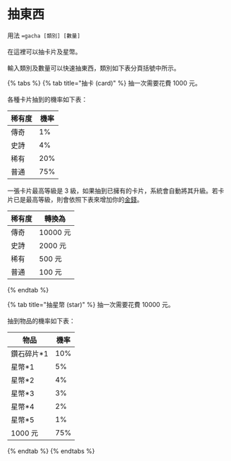 # 抽東西

用法 `=gacha [類別] [數量]`\
\
在這裡可以抽卡片及星幣。\
\
輸入類別及數量可以快速抽東西，類別如下表分頁括號中所示。

{% tabs %}
{% tab title="抽卡 (card)" %}
抽一次需要花費 1000 元。\
\
各種卡片抽到的機率如下表：

| 稀有度 | 機率  |
| --- | --- |
| 傳奇  | 1%  |
| 史詩  | 4%  |
| 稀有  | 20% |
| 普通  | 75% |

一張卡片最高等級是 3 級，如果抽到已擁有的卡片，系統會自動將其升級。若卡片已是最高等級，則會依照下表來增加你的[金錢](money.md)。

| 稀有度 | 轉換為     |
| --- | ------- |
| 傳奇  | 10000 元 |
| 史詩  | 2000 元  |
| 稀有  | 500 元   |
| 普通  | 100 元   |
{% endtab %}

{% tab title="抽星幣 (star)" %}
抽一次需要花費 10000 元。\
\
抽到物品的機率如下表：

| 物品      | 機率  |
| ------- | --- |
| 鑽石碎片\*1 | 10% |
| 星幣\*1   | 5%  |
| 星幣\*2   | 4%  |
| 星幣\*3   | 3%  |
| 星幣\*4   | 2%  |
| 星幣\*5   | 1%  |
| 1000 元  | 75% |
{% endtab %}
{% endtabs %}

